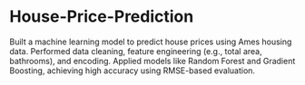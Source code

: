 # House-Price-Prediction
Built a machine learning model to predict house prices using Ames housing data. Performed data cleaning, feature engineering (e.g., total area, bathrooms), and encoding. Applied models like Random Forest and Gradient Boosting, achieving high accuracy using RMSE-based evaluation.
